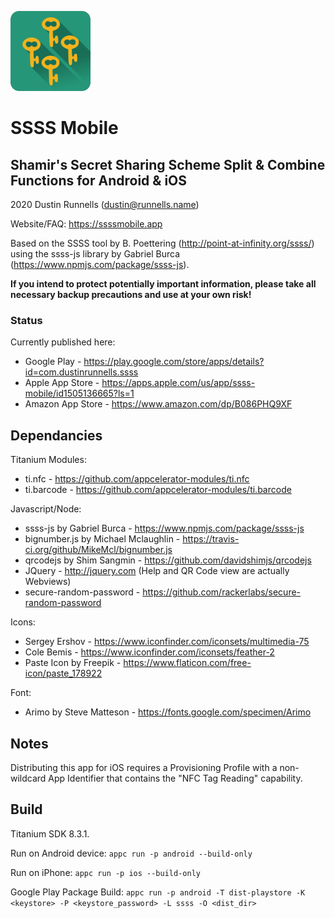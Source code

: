 ![SSSS Mobile Logo](https://raw.githubusercontent.com/drunnells/SSSS-Mobile/master/app/assets/android/appicon.png)

# SSSS Mobile
## Shamir's Secret Sharing Scheme Split & Combine Functions for Android & iOS

2020 Dustin Runnells (dustin@runnells.name)

Website/FAQ: https://ssssmobile.app

Based on the SSSS tool by B. Poettering (http://point-at-infinity.org/ssss/) using the ssss-js
library by Gabriel Burca (https://www.npmjs.com/package/ssss-js).

__If you intend to protect potentially important information, please take all necessary backup precautions and use at your own risk!__

### Status
Currently published here:
* Google Play - https://play.google.com/store/apps/details?id=com.dustinrunnells.ssss
* Apple App Store - https://apps.apple.com/us/app/ssss-mobile/id1505136665?ls=1
* Amazon App Store - https://www.amazon.com/dp/B086PHQ9XF

## Dependancies
Titanium Modules:
  - ti.nfc - https://github.com/appcelerator-modules/ti.nfc
  - ti.barcode - https://github.com/appcelerator-modules/ti.barcode

Javascript/Node:
  - ssss-js by Gabriel Burca - https://www.npmjs.com/package/ssss-js
  - bignumber.js by Michael Mclaughlin - https://travis-ci.org/github/MikeMcl/bignumber.js
  - qrcodejs by Shim Sangmin - https://github.com/davidshimjs/qrcodejs
  - JQuery - http://jquery.com (Help and QR Code view are actually Webviews)
  - secure-random-password - https://github.com/rackerlabs/secure-random-password

Icons:
  - Sergey Ershov - https://www.iconfinder.com/iconsets/multimedia-75
  - Cole Bemis - https://www.iconfinder.com/iconsets/feather-2
  - Paste Icon by Freepik - https://www.flaticon.com/free-icon/paste_178922

Font:
  - Arimo by Steve Matteson - https://fonts.google.com/specimen/Arimo

## Notes
Distributing this app for iOS requires a Provisioning Profile with a non-wildcard App Identifier that contains the "NFC Tag Reading" capability.

## Build
Titanium SDK 8.3.1.

Run on Android device:
```appc run -p android --build-only```

Run on iPhone:
```appc run -p ios --build-only```

Google Play Package Build:
```appc run -p android -T dist-playstore -K <keystore> -P <keystore_password> -L ssss -O <dist_dir>```
